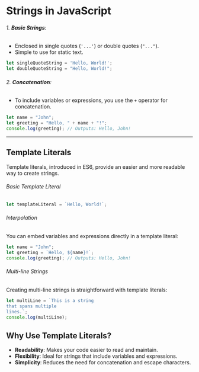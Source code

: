 # Strings in JavaScript

###### 1. **Basic Strings**:
   - Enclosed in single quotes (`'...'`) or double quotes (`"..."`).
   - Simple to use for static text.

   ```javascript
   let singleQuoteString = 'Hello, World!';
   let doubleQuoteString = "Hello, World!";
   ```

###### 2. **Concatenation**:
   - To include variables or expressions, you use the `+` operator for concatenation.
   
   ```javascript
   let name = "John";
   let greeting = "Hello, " + name + "!";
   console.log(greeting); // Outputs: Hello, John!
   ```

---
## Template Literals

Template literals, introduced in ES6, provide an easier and more readable way to create strings.

###### Basic Template Literal

```javascript
let templateLiteral = `Hello, World!`;
```

###### Interpolation

You can embed variables and expressions directly in a template literal:

```javascript
let name = "John";
let greeting = `Hello, ${name}!`;
console.log(greeting); // Outputs: Hello, John!
```

###### Multi-line Strings

Creating multi-line strings is straightforward with template literals:

```javascript
let multiLine = `This is a string
that spans multiple
lines.`;
console.log(multiLine);
```

## Why Use Template Literals?

- **Readability**: Makes your code easier to read and maintain.
- **Flexibility**: Ideal for strings that include variables and expressions.
- **Simplicity**: Reduces the need for concatenation and escape characters.

